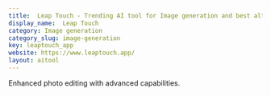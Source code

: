 ```yaml
---
title:  Leap Touch - Trending AI tool for Image generation and best alternatives
display_name:  Leap Touch
category: Image generation
category_slug: image-generation
key: leaptouch_app
website: https://www.leaptouch.app/
layout: aitool
---
```


Enhanced photo editing with advanced capabilities.
